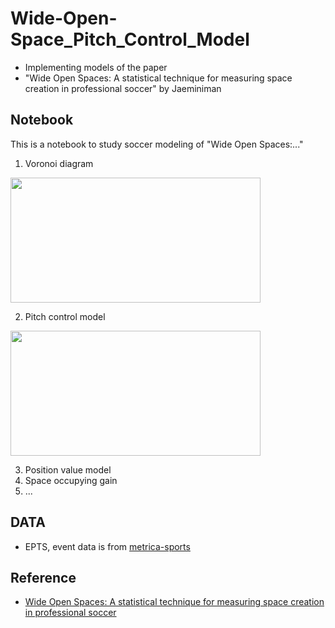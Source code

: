 # Wide-Open-Space_Pitch_Control_Model
 - Implementing models of the paper
 - "Wide Open Spaces: A statistical technique for measuring space creation in professional soccer"  by Jaeminiman
 
## Notebook
This is a notebook to study soccer modeling of "Wide Open Spaces:..."
1) Voronoi diagram
<img src="https://github.com/jmlee8939/jmlee8939.github.io/assets/58785929/bbb1652d-e483-4bf1-b143-ed0f4e779713" width="400" height="200"/>


2) Pitch control model
<img src="https://github.com/jmlee8939/jmlee8939.github.io/assets/58785929/75bcd197-3066-4851-8078-1312e48cc2e9" width="400" height="200"/>




3) Position value model
4) Space occupying gain
5) ...


## DATA
- EPTS, event data is from [metrica-sports](https://github.com/metrica-sports)

## Reference
- [Wide Open Spaces: A statistical technique for measuring space creation in professional soccer](https://static.capabiliaserver.com/frontend/clients/barca/wp_prod/wp-content/uploads/2018/05/Wide-Open-Spaces.pdf)

